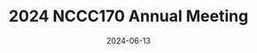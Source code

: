---
title: 2024 NCCC170 Annual Meeting
location: University of Puerto Rico at Mayagüez
address:
  city: Mayagüez
  region: Puerto Rico
  postcode: '00680'
leadership:
- role: Site Host
  who: Raul Macchiavelli, University of Puerto Rico at Mayagüez
- role: Program Chair
  who: Kathy Yeater
date: '2024-06-13'
date_end: '2024-06-14'
all_day: yes
type: meeting
view: schedule
---